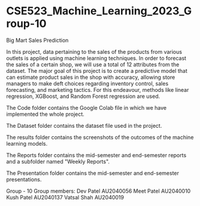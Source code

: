 # CSE523_Machine_Learning_2023_Group-10
Big Mart Sales Prediction

In this project, data pertaining to the sales of the products from various outlets is applied using machine learning techniques. In order to forecast the sales of a certain shop, we will use a total of 12 attributes from the dataset. The major goal of this project is to create a predictive model that can estimate product sales in the shop with accuracy, allowing store managers to make deft choices regarding inventory control, sales forecasting, and marketing tactics. For this endeavour, methods like linear regression, XGBoost, and Random Forest regression are used.

The Code folder contains the Google Colab file in which we have implemented the whole project.

The Dataset folder contains the dataset file used in the project.

The results folder contains the screenshots of the outcomes of the machine learning models.

The Reports folder contains the mid-semester and end-semester reports and a subfolder named "Weekly Reports".

The Presentation folder contains the mid-semester and end-semester presentations.

Group - 10
Group members:
Dev Patel  AU2040056
Meet Patel AU2040010
Kush Patel AU2040137
Vatsal Shah AU2040019
